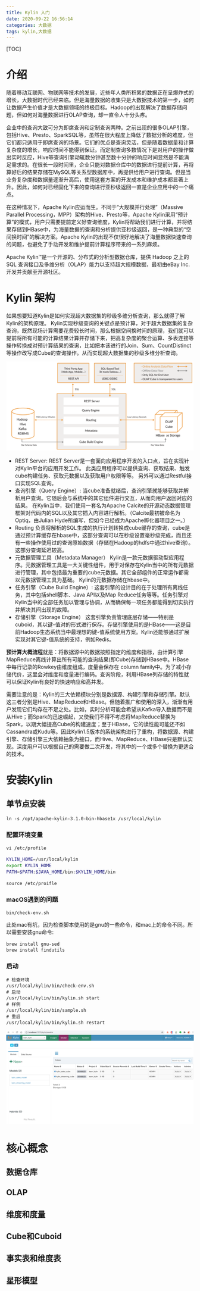 ```yaml
---
title: Kylin 入门
date: 2020-09-22 16:56:14
categories: 大数据
tags: kylin,大数据
---
```


[TOC]

# 介绍

随着移动互联网、物联网等技术的发展，近些年人类所积累的数据正在呈爆炸式的增长，大数据时代已经来临。但是海量数据的收集只是大数据技术的第一步，如何让数据产生价值才是大数据领域的终极目标。Hadoop的出现解决了数据存储问题，但如何对海量数据进行OLAP查询，却一直令人十分头疼。

企业中的查询大致可分为即席查询和定制查询两种。之前出现的很多OLAP引擎，包括Hive、Presto、SparkSQL等，虽然在很大程度上降低了数据分析的难度，但它们都只适用于即席查询的场景。它们的优点是查询灵活，但是随着数据量和计算复杂度的增长，响应时间不能得到保证。而定制查询多数情况下是对用户的操作做出实时反应，Hive等查询引擎动辄数分钟甚至数十分钟的响应时间显然是不能满足需求的。在很长一段时间里，企业只能对数据仓库中的数据进行提前计算，再将算好后的结果存储在MySQL等关系型数据库中，再提供给用户进行查询。但是当业务复杂度和数据量逐渐升高后，使用这套方案的开发成本和维护成本都显著上升。因此，如何对已经固化下来的查询进行亚秒级返回一直是企业应用中的一个痛点。

在这种情况下，Apache Kylin应运而生。不同于“大规模并行处理”（Massive Parallel Processing，MPP）架构的Hive、Presto等，Apache Kylin采用“预计算”的模式，用户只需要提前定义好查询维度，Kylin将帮助我们进行计算，并将结果存储到HBase中，为海量数据的查询和分析提供亚秒级返回，是一种典型的“空间换时间”的解决方案。Apache Kylin的出现不仅很好地解决了海量数据快速查询的问题，也避免了手动开发和维护提前计算程序带来的一系列麻烦。

Apache Kylin™是一个开源的、分布式的分析型数据仓库，提供 Hadoop 之上的 SQL 查询接口及多维分析（OLAP）能力以支持超大规模数据，最初由eBay Inc.开发并贡献至开源社区。

# Kylin 架构

如果想要知道Kylin是如何实现超大数据集的秒级多维分析查询，那么就得了解Kylin的架构原理。
Kylin实现秒级查询的关键点是预计算，对于超大数据集的复杂查询，既然现场计算需要花费较长时间，那么根据空间换时间的原理，我们就可以提前将所有可能的计算结果计算并存储下来，把高复杂度的聚合运算、多表连接等操作转换成对预计算结果的查询，比如把本该进行的Join、Sum、CountDistinct等操作改写成Cube的查询操作。从而实现超大数据集的秒级多维分析查询。

![image-20200924112848747](https://raw.githubusercontent.com/littlefxc/littlefxc.github.io/images/images/image-20200924112848747.png)

- REST Server:
  REST Server是一套面向应用程序开发的入口点，旨在实现针对Kylin平台的应用开发工作。 此类应用程序可以提供查询、获取结果、触发cube构建任务、获取元数据以及获取用户权限等等。 另外可以通过Restful接口实现SQL查询。
- 查询引擎（Query Engine）:
  当cube准备就绪后，查询引擎就能够获取并解析用户查询。它随后会与系统中的其它组件进行交互，从而向用户返回对应的结果。
  在Kylin当中，我们使用一套名为Apache Calcite的开源动态数据管理框架对代码内的SQL以及其它插入内容进行解析。（Calcite最初被命名为Optiq，由Julian Hyde所编写，但如今已经成为Apache孵化器项目之一。）
- Routing
  负责将解析的SQL生成的执行计划转换成cube缓存的查询，cube是通过预计算缓存在hbase中，这部分查询可以在秒级设置毫秒级完成，而且还有一些操作使用过的查询原始数据（存储在Hadoop的hdfs中通过hive查询）。这部分查询延迟较高。
- 元数据管理工具（Metadata Manager）
  Kylin是一款元数据驱动型应用程序。元数据管理工具是一大关键性组件，用于对保存在Kylin当中的所有元数据进行管理，其中包括最为重要的cube元数据。其它全部组件的正常运作都需以元数据管理工具为基础。 Kylin的元数据存储在hbase中。
- 任务引擎（Cube Build Engine）:
  这套引擎的设计目的在于处理所有离线任务，其中包括shell脚本、Java API以及Map Reduce任务等等。任务引擎对Kylin当中的全部任务加以管理与协调，从而确保每一项任务都能得到切实执行并解决其间出现的故障。
- 存储引擎（Storage Engine）
  这套引擎负责管理底层存储——特别是cuboid，其以键-值对的形式进行保存。存储引擎使用的是HBase——这是目前Hadoop生态系统当中最理想的键-值系统使用方案。Kylin还能够通过扩展实现对其它键-值系统的支持，例如Redis。

**预计算大概流程**就是：将数据源中的数据按照指定的维度和指标，由计算引擎MapReduce离线计算出所有可能的查询结果(即Cube)存储到HBase中。HBase中每行记录的Rowkey由维度组成，度量会保存在 column family中。为了减小存储代价，这里会对维度和度量进行编码。查询阶段，利用HBase列存储的特性就可以保证Kylin有良好的快速响应和高并发。

需要注意的是：Kylin的三大依赖模块分别是数据源、构建引擎和存储引擎。默认这三者分别是Hive、MapReduce和HBase。但随着推广和使用的深入，渐渐有用户发现它们均存在不足之处。比如，实时分析可能会希望从Kafka导入数据而不是从Hive；而Spark的迅速崛起，又使我们不得不考虑将MapReduce替换为Spark，以期大幅提高Cube的构建速度；至于HBase，它的读性能可能还不如Cassandra或Kudu等。因此Kylin1.5版本的系统架构进行了重构，将数据源、构建引擎、存储引擎三大依赖抽象为接口，而Hive、MapReduce、HBase只是默认实现。深度用户可以根据自己的需要做二次开发，将其中的一个或多个替换为更适合的技术。

# 安装Kylin

## 单节点安装

```shell
ln -s /opt/apache-kylin-3.1.0-bin-hbase1x /usr/local/kylin
```

### 配置环境变量

```shell
vi /etc/profile
```

```bash
KYLIN_HOME=/usr/local/kylin
export KYLIN_HOME
PATH=$PATH:$JAVA_HOME/bin:$KYLIN_HOME/bin
```

```shell
source /etc/proifle
```

### macOS遇到的问题

```shell
bin/check-env.sh
```

此处mac有坑，因为检查脚本使用的是gnu的一些命令，和mac上的命令不同。所以需要安装gnu命令:

```shell
brew install gnu-sed
brew install findutils
```

### 启动

```shell
# 检查环境
/usr/local/kylin/bin/check-env.sh
# 启动
/usr/local/kylin/bin/kylin.sh start
# 样例
/usr/local/kylin/bin/sample.sh
# 重启
/usr/local/kylin/bin/kylin.sh restart
```

![image-20200924103518462](https://raw.githubusercontent.com/littlefxc/littlefxc.github.io/images/images/image-20200924103518462.png)

# 核心概念

## 数据仓库

## OLAP

## 维度和度量

## Cube和Cuboid

## 事实表和维度表

## 星形模型
